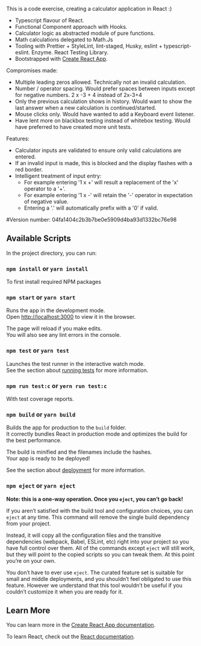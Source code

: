This is a code exercise, creating a calculator application in React :)

- Typescript flavour of React.
- Functional Component approach with Hooks.
- Calculator logic as abstracted module of pure functions.
- Math calculations delegated to Math.Js
- Tooling with Prettier + StyleLint, lint-staged, Husky, eslint + typescript-eslint. Enzyme. React Testing Library.
- Bootstrapped with [Create React App](https://github.com/facebook/create-react-app).

Compromises made:

- Multiple leading zeros allowed. Technically not an invalid calculation.
- Number / operator spacing. Would prefer spaces between inputs except for negative numbers. 2 x -3 + 4 instead of 2x-3+4
- Only the previous calculation shows in history. Would want to show the last answer when a new calculation is continued/started.
- Mouse clicks only. Would have wanted to add a Keyboard event listener.
- Have lent more on blackbox testing instead of whitebox testing. Would have preferred to have created more unit tests.

Features:

- Calculator inputs are validated to ensure only valid calculations are entered. 
- If an invalid input is made, this is blocked and the display flashes with a red border.
- Intelligent treatment of input entry: 
  - For example entering '1 x +' will result a replacement of the 'x' operator to a '+'.
  - For example entering '1 x -' will retain the '-' operator in expectation of negative value.
  - Entering a '.' will automatically prefix with a '0' if valid.

#Version number: 04fa1404c2b3b7be0e5909d4ba93d1332bc76e98

## Available Scripts

In the project directory, you can run:

### `npm install` or `yarn install`

To first install required NPM packages

### `npm start` or `yarn start`

Runs the app in the development mode.<br />
Open [http://localhost:3000](http://localhost:3000) to view it in the browser.

The page will reload if you make edits.<br />
You will also see any lint errors in the console.

### `npm test` or `yarn test`

Launches the test runner in the interactive watch mode.<br />
See the section about [running tests](https://facebook.github.io/create-react-app/docs/running-tests) for more information.

### `npm run test:c` or `yern run test:c`

With test coverage reports.

### `npm build` or `yarn build`

Builds the app for production to the `build` folder.<br />
It correctly bundles React in production mode and optimizes the build for the best performance.

The build is minified and the filenames include the hashes.<br />
Your app is ready to be deployed!

See the section about [deployment](https://facebook.github.io/create-react-app/docs/deployment) for more information.

### `npm eject`  or `yarn eject`

**Note: this is a one-way operation. Once you `eject`, you can’t go back!**

If you aren’t satisfied with the build tool and configuration choices, you can `eject` at any time. This command will remove the single build dependency from your project.

Instead, it will copy all the configuration files and the transitive dependencies (webpack, Babel, ESLint, etc) right into your project so you have full control over them. All of the commands except `eject` will still work, but they will point to the copied scripts so you can tweak them. At this point you’re on your own.

You don’t have to ever use `eject`. The curated feature set is suitable for small and middle deployments, and you shouldn’t feel obligated to use this feature. However we understand that this tool wouldn’t be useful if you couldn’t customize it when you are ready for it.

## Learn More

You can learn more in the [Create React App documentation](https://facebook.github.io/create-react-app/docs/getting-started).

To learn React, check out the [React documentation](https://reactjs.org/).
